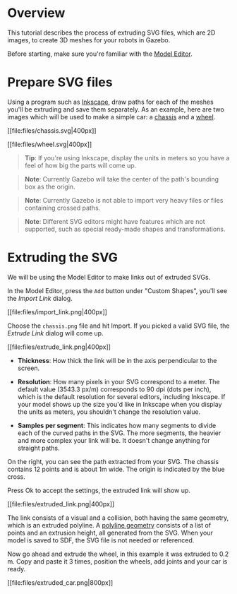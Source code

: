 # Overview

This tutorial describes the process of extruding SVG files, which are 2D images, to create 3D meshes for your robots in Gazebo.

Before starting, make sure you're familiar with the [Model Editor](http://gazebosim.org/tutorials?tut=model_editor).

# Prepare SVG files

Using a program such as [Inkscape](https://inkscape.org/), draw paths for each of the meshes you'll be extruding and save them separately. As an example, here are two images which will be used to make a simple car: a [chassis](https://bitbucket.org/osrf/gazebo_tutorials/raw/default/extrude_svg/files/chassis.svg) and a [wheel](https://bitbucket.org/osrf/gazebo_tutorials/raw/default/extrude_svg/files/wheel.svg).

[[file:files/chassis.svg|400px]]

[[file:files/wheel.svg|400px]]

> **Tip**: If you're using Inkscape, display the units in meters so you have a feel of how big the parts will come up.

> **Note**: Currently Gazebo will take the center of the path's bounding box as the origin.

> **Note**: Currently Gazebo is not able to import very heavy files or files containing crossed paths.

> **Note**: Different SVG editors might have features which are not supported, such as special ready-made shapes and transformations.

# Extruding the SVG

We will be using the Model Editor to make links out of extruded SVGs.

In the Model Editor, press the `Add` button under "Custom Shapes", you'll see the *Import Link* dialog.

[[file:files/import_link.png|400px]]

Choose the `chassis.png` file and hit Import. If you picked a valid SVG file, the *Extrude Link* dialog will come up.

[[file:files/extrude_link.png|400px]]

* **Thickness**: How thick the link will be in the axis perpendicular to the screen.

* **Resolution**: How many pixels in your SVG correspond to a meter. The default value (3543.3 px/m) corresponds to 90 dpi (dots per inch), which is the default resolution for several editors, including Inkscape. If your model shows up the size you'd like in Inkscape when you display the units as meters, you shouldn't change the resolution value.

* **Samples per segment**: This indicates how many segments to divide each of the curved paths in the SVG. The more segments, the heavier and more complex your link will be. It doesn't change anything for straight paths.

On the right, you can see the path extracted from your SVG. The chassis contains 12 points and is about 1m wide. The origin is indicated by the blue cross.

Press Ok to accept the settings, the extruded link will show up.

[[file:files/extruded_link.png|400px]]

The link consists of a visual and a collision, both having the same geometry, which is an extruded polyline. A [polyline geometry](http://sdformat.org/spec?ver=1.5&elem=geometry#geometry_polyline) consists of a list of points and an extrusion height, all generated from the SVG. When your model is saved to SDF, the SVG file is not needed or referenced.

Now go ahead and extrude the wheel, in this example it was extruded to 0.2 m. Copy and paste it 3 times, position the wheels, add joints and your car is ready.

[[file:files/extruded_car.png|800px]]
